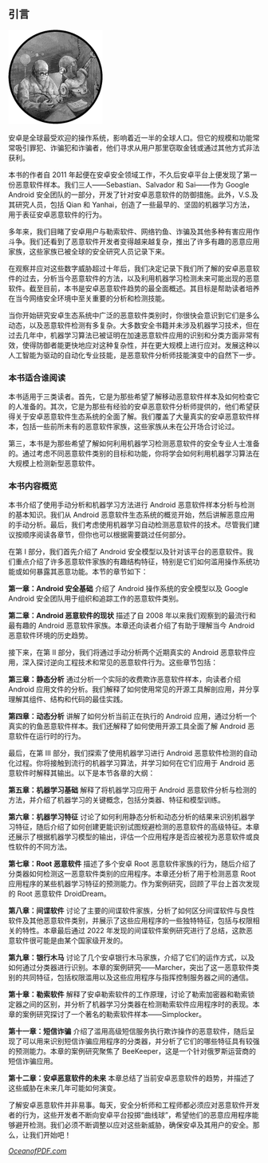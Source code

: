 ## **引言**

![Image](img/common.jpg)

安卓是全球最受欢迎的操作系统，影响着近一半的全球人口。但它的规模和功能常常吸引罪犯、诈骗犯和诈骗者，他们寻求从用户那里窃取金钱或通过其他方式非法获利。

本书的作者自 2011 年起便在安卓安全领域工作，不久后安卓平台上便发现了第一份恶意软件样本。我们三人——Sebastian、Salvador 和 Sai——作为 Google Android 安全团队的一部分，开发了针对安卓恶意软件的防御措施。此外，V.S.及其研究人员，包括 Qian 和 Yanhai，创造了一些最早的、坚固的机器学习方法，用于表征安卓恶意软件的行为。

多年来，我们目睹了安卓用户与勒索软件、网络钓鱼、诈骗及其他多种有害应用作斗争。我们还看到了恶意软件开发者变得越来越复杂，推出了许多有趣的恶意应用家族，这些家族已被全球的安全研究人员记录下来。

在观察并应对这些数字威胁超过十年后，我们决定记录下我们所了解的安卓恶意软件的过去，分析当今恶意软件的方法，以及利用机器学习检测未来可能出现的恶意软件。截至目前，本书是安卓恶意软件趋势的最全面概述。其目标是帮助读者培养在当今网络安全环境中至关重要的分析和检测技能。

当你开始研究安卓生态系统中广泛的恶意软件类别时，你很快会意识到它们是多么动态，以及恶意软件检测有多复杂。大多数安全书籍并未涉及机器学习技术，但在过去几年中，机器学习算法已被证明在加速恶意软件应用的识别和分类方面非常有效，使得防御者能更快地应对这种复杂性，并在更大规模上进行应对。发展这种以人工智能为驱动的自动化专业技能，是恶意软件分析师技能演变中的自然下一步。

### 本书适合谁阅读

本书适用于三类读者。首先，它是为那些希望了解移动恶意软件样本及如何检查它的人准备的。其次，它是为那些有经验的安卓恶意软件分析师提供的，他们希望获得关于安卓恶意软件生态系统的全面了解。我们覆盖了大量真实的安卓恶意软件样本，包括一些前所未有的恶意软件家族，这些家族从未在公开场合讨论过。

第三，本书是为那些希望了解如何利用机器学习检测恶意软件的安全专业人士准备的。通过考虑不同恶意软件类别的目标和功能，你将学会如何利用机器学习算法在大规模上检测新型恶意软件。

### 本书内容概览

本书介绍了使用手动分析和机器学习方法进行 Android 恶意软件样本分析与检测的基本知识。我们从 Android 恶意软件生态系统的概览开始，然后讲解恶意应用的手动分析。最后，我们考虑使用机器学习自动检测恶意软件的技术。尽管我们建议按顺序阅读各章节，但你也可以根据需要跳过任何部分。

在第 I 部分，我们首先介绍了 Android 安全模型以及针对该平台的恶意软件。我们重点介绍了许多恶意软件家族的有趣结构特征，特别是它们如何滥用操作系统功能或如何暴露其恶意功能。本节的章节如下：

**第一章：Android 安全基础** 介绍了 Android 操作系统的安全模型以及 Google Android 安全团队用于组织和追踪工作的恶意软件类别。

**第二章：Android 恶意软件的现状** 描述了自 2008 年以来我们观察到的最流行和最有趣的 Android 恶意软件家族。本章还向读者介绍了有助于理解当今 Android 恶意软件环境的历史趋势。

接下来，在第 II 部分，我们将通过手动分析两个近期真实的 Android 恶意软件应用，深入探讨逆向工程技术和常见的恶意软件行为。这些章节包括：

**第三章：静态分析** 通过分析一个实际的收费欺诈恶意软件样本，向读者介绍 Android 应用文件的分析。我们解释了如何使用常见的开源工具解剖应用，并分享理解其组件、结构和代码的最佳实践。

**第四章：动态分析** 讲解了如何分析当前正在执行的 Android 应用，通过分析一个真实的钓鱼恶意软件样本。我们还解释了如何使用开源工具全面了解 Android 恶意软件在运行时的行为。

最后，在第 III 部分，我们探索了使用机器学习进行 Android 恶意软件检测的自动化过程。你将接触到流行的机器学习算法，并学习如何在它们应用于 Android 恶意软件时解释其输出。以下是本节各章的大纲：

**第五章：机器学习基础** 解释了将机器学习应用于 Android 恶意软件分析与检测的方法，并介绍了机器学习的关键概念，包括分类器、特征和模型训练。

**第六章：机器学习特征** 讨论了如何利用静态分析和动态分析的结果来识别机器学习特征，随后介绍了如何创建更能识别试图规避检测的恶意软件的高级特征。本章还展示了根据机器学习模型的输出，评估一个应用程序是否应被视为恶意软件或良性软件的不同方法。

**第七章：Root 恶意软件** 描述了多个安卓 Root 恶意软件家族的行为，随后介绍了分类器如何检测这一恶意软件类别的应用程序。本章还分析了用于检测恶意 Root 应用程序的某些机器学习特征的预测能力。作为案例研究，回顾了平台上首次发现的 Root 恶意软件 DroidDream。

**第八章：间谍软件** 讨论了主要的间谍软件家族，分析了如何区分间谍软件与良性软件及其他恶意软件类别，并展示了这些应用程序的一些独特特征，包括与权限相关的特性。本章最后通过 2022 年发现的间谍软件案例研究进行了总结，这款恶意软件很可能是由某个国家级开发的。

**第九章：银行木马** 讨论了几个安卓银行木马家族，介绍了它们的运作方式，以及如何通过分类器进行识别。本章的案例研究——Marcher，突出了这一恶意软件类别的共同特征，包括权限滥用以及这些应用程序与指挥控制服务器之间的通信。

**第十章：勒索软件** 解释了安卓勒索软件的工作原理，讨论了勒索加密器和勒索锁定器之间的区别，并分析了机器学习分类器在检测勒索软件应用程序时的表现。本章的案例研究探讨了一个著名的勒索软件样本——Simplocker。

**第十一章：短信诈骗** 介绍了滥用高级短信服务执行欺诈操作的恶意软件，随后呈现了可以用来识别短信诈骗应用程序的分类器，并分析了它们的哪些特征具有较强的预测能力。本章的案例研究聚焦了 BeeKeeper，这是一个针对俄罗斯运营商的短信诈骗应用。

**第十二章：安卓恶意软件的未来** 本章总结了当前安卓恶意软件的趋势，并描述了这些威胁在未来几年可能如何演变。

了解安卓恶意软件并非易事。每天，安全分析师和工程师都必须应对恶意软件开发者的行为，这些开发者不断向安卓平台投掷“曲线球”，希望他们的恶意应用程序能够避开检测。我们必须不断调整以应对这些新威胁，确保安卓及其用户的安全。那么，让我们开始吧！

[*OceanofPDF.com*](https://oceanofpdf.com)
